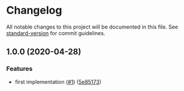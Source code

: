 # Changelog

All notable changes to this project will be documented in this file. See [standard-version](https://github.com/conventional-changelog/standard-version) for commit guidelines.

## 1.0.0 (2020-04-28)


### Features

* first implementation ([#1](https://github.com/moxystudio/react-circle/issues/1)) ([5e85173](https://github.com/moxystudio/react-circle/commit/5e851734ce66b2e968a318a753b2160c6520f263))
